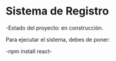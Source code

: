  <h1> Sistema de Registro</h1> 

 -Estado del proyecto: en construcción.
 
Para ejecutar el sistema, debes de poner:
 
 -npm install react-
